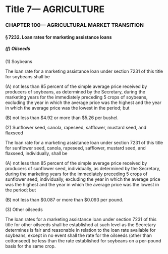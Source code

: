 
# Title 7— AGRICULTURE
### CHAPTER 100— AGRICULTURAL MARKET TRANSITION
#### § 7232. Loan rates for marketing assistance loans
##### (f) Oilseeds

(1) Soybeans

The loan rate for a marketing assistance loan under section 7231 of this title for soybeans shall be

(A) not less than 85 percent of the simple average price received by producers of soybeans, as determined by the Secretary, during the marketing years for the immediately preceding 5 crops of soybeans, excluding the year in which the average price was the highest and the year in which the average price was the lowest in the period; but

(B) not less than $4.92 or more than $5.26 per bushel.

(2) Sunflower seed, canola, rapeseed, safflower, mustard seed, and flaxseed

The loan rate for a marketing assistance loan under section 7231 of this title for sunflower seed, canola, rapeseed, safflower, mustard seed, and flaxseed, individually, shall be

(A) not less than 85 percent of the simple average price received by producers of sunflower seed, individually, as determined by the Secretary, during the marketing years for the immediately preceding 5 crops of sunflower seed, individually, excluding the year in which the average price was the highest and the year in which the average price was the lowest in the period; but

(B) not less than $0.087 or more than $0.093 per pound.

(3) Other oilseeds

The loan rates for a marketing assistance loan under section 7231 of this title for other oilseeds shall be established at such level as the Secretary determines is fair and reasonable in relation to the loan rate available for soybeans, except in no event shall the rate for the oilseeds (other than cottonseed) be less than the rate established for soybeans on a per-pound basis for the same crop.
